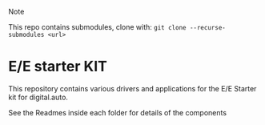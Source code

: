 > [!NOTE]
> This repo contains submodules, clone with:
> `git clone --recurse-submodules <url>`


# E/E starter KIT
This repository contains various drivers and applications for the E/E Starter kit for digital.auto. 

See the Readmes inside each folder for details of the components


